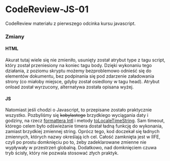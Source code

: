 # CodeReview-JS-01
CodeReview materiału z pierwszego odcinka kursu javascript.
### Zmiany
#### HTML
Akurat tutaj wiele się nie zmieniło, usunięty został atrybut type z tagu script, który został przeniesiony na koniec tagu body. Dzięki wykonaniu tego działania, z poziomu skryptu możemy bezproblemowo odnieść się do elementów dokumentu, bez podpinania się pod zdarzenie załadowania strony (co miałoby miejsce, gdyby został osiedlony w tagu head). Atrybut onload został wyrzucony, alternatywa została opisana wyżej.
#### JS
Natomiast jeśli chodzi o Javascript, to przepisane zostało praktycznie wszystko. Pozbyliśmy się ~~kobylastego~~ brzydkiego wyciągania daty i godziny, na rzecz [formattera Intl](http://tutorials.comandeer.pl/js-intl.html) i metody [toLocaleTimeString](https://developer.mozilla.org/en-US/docs/Web/JavaScript/Reference/Global_Objects/Date/toLocaleTimeString). Sam timeout, którego celem było odświeżanie timera dostał ładną funkcję do wykonania, zamiast brzydkiej zmiennej string. Oprócz tego, kod doczekał się ładnych zmiennych, których nazwy określają ich cel. Całość zamknięta jest w IIFE, czyli po prostu domknięciu po to, żeby zadeklarowane zmienne nie wypływały w przestrzeń globalną. Dodatkowo, nad domknięciem czuwa tryb ścisły, który nie pozwala stosować złych praktyk.
